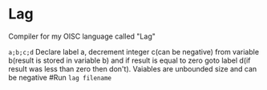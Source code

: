 # Lag
Compiler for my OISC language called "Lag"

```a;b;c;d```
Declare label a, decrement integer c(can be negative) from variable b(result is stored in variable b) and if result is equal to zero goto label d(if result was less than zero then don't). Vaiables are unbounded size and can be negative
#Run
```lag filename```
